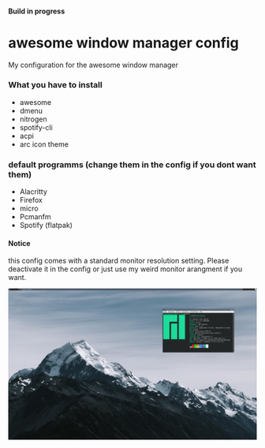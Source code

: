 #### Build in progress
# awesome window manager config
My configuration for the awesome window manager

### What you have to install
* awesome
* dmenu
* nitrogen
* spotify-cli
* acpi
* arc icon theme

### default programms (change them in the config if you dont want them)
* Alacritty
* Firefox
* micro
* Pcmanfm
* Spotify (flatpak)

#### **Notice** 
this config comes with a standard monitor resolution setting. Please deactivate it in the config or just use my weird monitor arangment if you want.


![this is how it currently looks](./screenshot.png)
